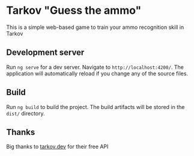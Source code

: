 # Tarkov "Guess the ammo"

This is a simple web-based game to train your ammo recognition skill in Tarkov

## Development server

Run `ng serve` for a dev server. Navigate to `http://localhost:4200/`. The application will automatically reload if you change any of the source files.

## Build

Run `ng build` to build the project. The build artifacts will be stored in the `dist/` directory.

## Thanks

Big thanks to [tarkov.dev](https://github.com/the-hideout/tarkov-dev) for their free API
